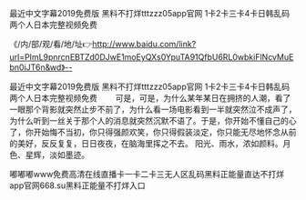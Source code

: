最近中文字幕2019免费版
黑料不打烊tttzzz05app官网
1卡2卡三卡4卡日韩乱码
两个人日本完整视频免费


《/内/部/观/看/地/址👉http://www.baidu.com/link?url=PImL9pnrcnEBTZd0DJwE1moEyQXs0YpuTA91QfbU6RL0wbkiFlNcvMuEbn0iJT6n&wd》--

最近中文字幕2019免费版
黑料不打烊tttzzz05app官网
1卡2卡三卡4卡日韩乱码
两个人日本完整视频免费
　　可是，可是，为什么某年某日在拥挤的人潮，看了一眼那个背影就突然止步不前了，为什么看一场电影看到一半就突然泣不成声了，为什么听到一丝关于那个人的消息就突然沉默不语了。于是，你开始不懂自己的心了，你开始悔不当初，你只得强颜欢笑，你只得假装淡定，你只能无尽地怀念从前的美好，反反复复，日日夜夜，在脑海里挥之不去。
阳光、雨水，浓如颜料。月色、星辉，淡如墨迹。





嘟嘟嘟www免费高清在线直播卡一卡二卡三无人区乱码黑料正能量直达不打烊app官网668.su黑料正能量不打烊入口
